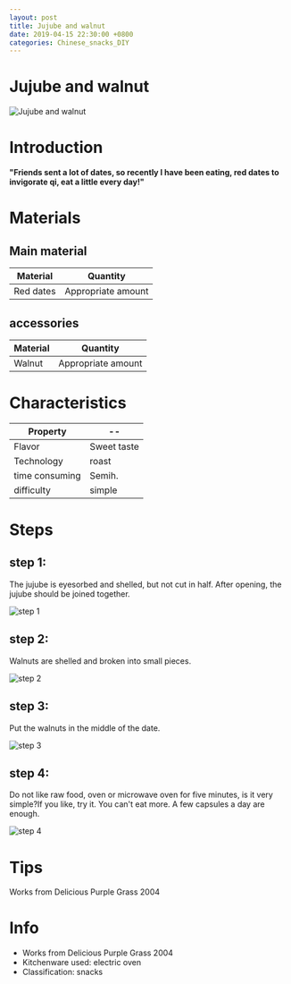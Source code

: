 ```yaml
---
layout: post
title: Jujube and walnut
date: 2019-04-15 22:30:00 +0800
categories: Chinese_snacks_DIY
---
```


# Jujube and walnut

![Jujube and walnut]({{site.baseurl}}/img/420182/420182.jpg)

# Introduction

**"Friends sent a lot of dates, so recently I have been eating, red dates to invigorate qi, eat a little every day!"**

# Materials


## Main material

Material|Quantity
--|--
Red dates|Appropriate amount

## accessories

Material|Quantity
--|--
Walnut|Appropriate amount

# Characteristics

Property|--
--|--
Flavor|Sweet taste
Technology|roast
time consuming|Semih.
difficulty|simple

# Steps

## step 1:

The jujube is eyesorbed and shelled, but not cut in half. After opening, the jujube should be joined together.

![step 1]({{site.baseurl}}/img/420182/1.jpg)

## step 2:

Walnuts are shelled and broken into small pieces.

![step 2]({{site.baseurl}}/img/420182/2.jpg)

## step 3:

Put the walnuts in the middle of the date.

![step 3]({{site.baseurl}}/img/420182/3.jpg)

## step 4:

Do not like raw food, oven or microwave oven for five minutes, is it very simple?If you like, try it. You can't eat more. A few capsules a day are enough.

![step 4]({{site.baseurl}}/img/420182/4.jpg)

# Tips

Works from Delicious Purple Grass 2004

# Info

- Works from Delicious Purple Grass 2004
- Kitchenware used: electric oven
- Classification: snacks